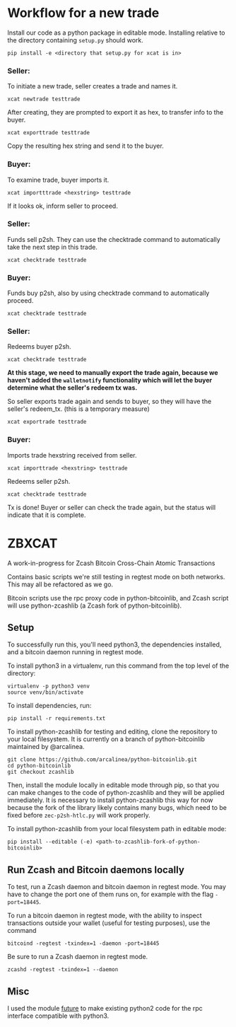 # Workflow for a new trade

Install our code as a python package in editable mode. Installing relative to the directory containing `setup.py` should work.

`pip install -e <directory that setup.py for xcat is in>`

### Seller:

To initiate a new trade, seller creates a trade and names it.

`xcat newtrade testtrade`

After creating, they are prompted to export it as hex, to transfer info to the buyer.

`xcat exporttrade testtrade`

Copy the resulting hex string and send it to the buyer.

### Buyer:

To examine trade, buyer imports it.

`xcat importttrade <hexstring> testtrade`

If it looks ok, inform seller to proceed.

### Seller:

Funds sell p2sh. They can use the checktrade command to automatically take the next step in this trade.

`xcat checktrade testtrade`

### Buyer:

Funds buy p2sh, also by using checktrade command to automatically proceed.

`xcat checktrade testtrade`

### Seller:

Redeems buyer p2sh.

`xcat checktrade testtrade`

**At this stage, we need to manually export the trade again, because we haven't added the `walletnotify` functionality which will let the buyer determine what the seller's redeem tx was.**

So seller exports trade again and sends to buyer, so they will have the seller's redeem_tx. (this is a temporary measure)

`xcat exportrade testtrade`

### Buyer:

Imports trade hexstring received from seller.

`xcat importtrade <hexstring> testtrade`

Redeems seller p2sh.

`xcat checktrade testtrade`

Tx is done! Buyer or seller can check the trade again, but the status will indicate that it is complete.

# ZBXCAT

A work-in-progress for Zcash Bitcoin Cross-Chain Atomic Transactions

Contains basic scripts we're still testing in regtest mode on both networks. This may all be refactored as we go.

Bitcoin scripts use the rpc proxy code in python-bitcoinlib, and Zcash script will use python-zcashlib (a Zcash fork of python-bitcoinlib).

## Setup

To successfully run this, you'll need python3, the dependencies installed, and a bitcoin daemon running in regtest mode.

To install python3 in a virtualenv, run this command from the top level of the directory:
```
virtualenv -p python3 venv
source venv/bin/activate
```

To install dependencies, run:
```
pip install -r requirements.txt
```

To install python-zcashlib for testing and editing, clone the repository to your local filesystem. It is currently on a branch of python-bitcoinlib maintained by @arcalinea.

```
git clone https://github.com/arcalinea/python-bitcoinlib.git
cd python-bitcoinlib
git checkout zcashlib
```

Then, install the module locally in editable mode through pip, so that you can make changes to the code of python-zcashlib and they will be applied immediately. It is necessary to install python-zcashlib this way for now because the fork of the library likely contains many bugs, which need to be fixed before `zec-p2sh-htlc.py` will work properly.

To install python-zcashlib from your local filesystem path in editable mode:

`pip install --editable (-e) <path-to-zcashlib-fork-of-python-bitcoinlib>`

## Run Zcash and Bitcoin daemons locally

To test, run a Zcash daemon and bitcoin daemon in regtest mode. You may have to change the port one of them runs on, for example with the flag `-port=18445`.

To run a bitcoin daemon in regtest mode, with the ability to inspect transactions outside your wallet (useful for testing purposes), use the command
```
bitcoind -regtest -txindex=1 -daemon -port=18445
```

Be sure to run a Zcash daemon in regtest mode.
```
zcashd -regtest -txindex=1 --daemon
```

## Misc

I used the module [future](http://python-future.org/futurize.html) to make existing python2 code for the rpc interface compatible with python3.
